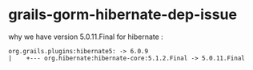 # grails-gorm-hibernate-dep-issue

why we have version 5.0.11.Final for hibernate : 
```
org.grails.plugins:hibernate5: -> 6.0.9
|    +--- org.hibernate:hibernate-core:5.1.2.Final -> 5.0.11.Final
```
